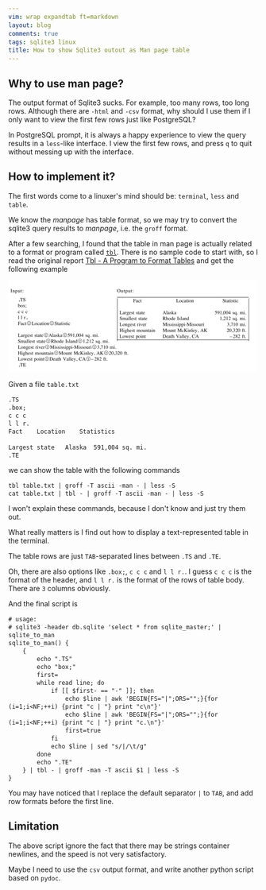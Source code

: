 ```yaml
---
vim: wrap expandtab ft=markdown
layout: blog
comments: true
tags: sqlite3 linux
title: How to show Sqlite3 outout as Man page table
---
```


## Why to use man page?

The output format of Sqlite3 sucks. For example, too many rows, too long rows. Although there are `-html` and `-csv` format, why should I use them if I only want to view the first few rows just like PostgreSQL?

In PostgreSQL prompt, it is always a happy experience to view the query results in a `less`-like interface. I view the first few rows, and press `q` to quit without messing up with the interface.

## How to implement it?

The first words come to a linuxer's mind should be: `terminal`, `less` and `table`.

We know the *manpage* has table format, so we may try to convert the sqlite3 query results to *manpage*, i.e. the `groff` format.

After a few searching, I found that the table in man page is actually related to a format or program called [`tbl`](https://linux.die.net/man/1/tbl). There is no sample code to start with, so I read the original report [Tbl - A Program to Format Tables](http://doc.cat-v.org/unix/v10/10thEdMan/tbl.pdf) and get the following example

![](../img/tbl.jpg)

Given a file `table.txt`

```
.TS
.box;
c c c
l l r.
Fact	Location	Statistics

Largest state	Alaska	591,004 sq. mi.
.TE
```

we can show the table with the following commands

```
tbl table.txt | groff -T ascii -man - | less -S
cat table.txt | tbl - | groff -T ascii -man - | less -S
```

I won't explain these commands, because I don't know and just try them out.

What really matters is I find out how to display a text-represented table in the terminal.

The table rows are just `TAB`-separated lines between `.TS` and `.TE`.

Oh, there are also options like `.box;`, `c c c` and `l l r.`. I guess `c c c` is the format of the header, and 
`l l r.` is the format of the rows of table body. There are `3` columns obviously.

And the final script is
```
# usage:
# sqlite3 -header db.sqlite 'select * from sqlite_master;' | sqlite_to_man
sqlite_to_man() {
	{
		echo ".TS"
		echo "box;"
		first=
		while read line; do
			if [[ $first- == "-" ]]; then
				echo $line | awk 'BEGIN{FS="|";ORS="";}{for (i=1;i<NF;++i) {print "c | "} print "c\n"}'
				echo $line | awk 'BEGIN{FS="|";ORS="";}{for (i=1;i<NF;++i) {print "c | "} print "c.\n"}'
				first=true
			fi
			echo $line | sed "s/|/\t/g"
		done
		echo ".TE"
	} | tbl - | groff -man -T ascii $1 | less -S
}
```

You may have noticed that I replace the default separator `|` to `TAB`, and add row formats before the first line.

## Limitation

The above script ignore the fact that there may be strings container newlines, and the speed is not very satisfactory.

Maybe I need to use the `csv` output format, and write another python script based on `pydoc`.

